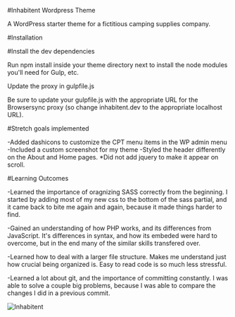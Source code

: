 #Inhabitent Wordpress Theme

A WordPress starter theme for a fictitious camping supplies company.

#Installation

#Install the dev dependencies

Run npm install inside your theme directory next to install the node modules you'll need for Gulp, etc.

Update the proxy in gulpfile.js

Be sure to update your gulpfile.js with the appropriate URL for the Browsersync proxy (so change inhabitent.dev to the appropriate localhost URL).

#Stretch goals implemented

-Added dashicons to customize the CPT menu items in the WP admin menu
-Included a custom screenshot for my theme
-Styled the header differently on the About and Home pages. *Did not add jquery to make it appear
on scroll.

#Learning Outcomes

-Learned the importance of oragnizing SASS correctly from the beginning. I started by adding most of 
my new css to the bottom of the sass partial, and it came back to bite me again and again, because it made
things harder to find.

-Gained an understanding of how PHP  works, and its differences from JavaScript.  It's differences
in syntax, and how its embeded were hard to overcome, but in the end many of the similar skills
transfered over.

-Learned how to deal with a larger file structure. Makes me understand just how crucial being
organized is. Easy to read code is so much less stressful.

-Learned a lot about git, and the importance of committing constantly. I was able to solve a couple 
big problems, because I was able to compare the changes I did in a previous commit.

![Inhabitent](screenshot.png)